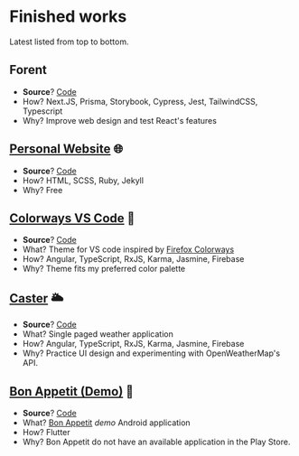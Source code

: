 # Finished works

Latest listed from top to bottom.

## Forent
- **Source**? [Code](https://github.com/franthormel/forent)
- How? Next.JS, Prisma, Storybook, Cypress, Jest, TailwindCSS, Typescript
- Why? Improve web design and test React's features

## [Personal Website](https://franthormel.github.io/) 🌐
- **Source**? [Code](https://github.com/franthormel/franthormel.github.io)
- How? HTML, SCSS, Ruby, Jekyll
- Why? Free

## [Colorways VS Code](https://marketplace.visualstudio.com/items?itemName=Franthormel.colorways) 🌈
- **Source**? [Code](https://github.com/franthormel/colorways-vscode)
- What? Theme for VS code inspired by [Firefox Colorways](https://support.mozilla.org/en-US/kb/personalize-firefox-colorways)
- How? Angular, TypeScript, RxJS, Karma, Jasmine, Firebase
- Why? Theme fits my preferred color palette

## [Caster](https://angular-caster.web.app/weather) 🌥️
- **Source**? [Code](https://github.com/franthormel/caster)
- What? Single paged weather application
- How? Angular, TypeScript, RxJS, Karma, Jasmine, Firebase
- Why? Practice UI design and experimenting with OpenWeatherMap's API.

## [Bon Appetit (Demo)](https://play.google.com/store/apps/details?id=com.franca.demo.bon.appetit&hl=en&gl=US&pli=1) 🍴
- **Source**? [Code](https://github.com/franthormel/bon_appetit)
- What? [Bon Appetit](https://www.bonappetit.com/) *demo* Android application
- How? Flutter
- Why? Bon Appetit do not have an available application in the Play Store.
